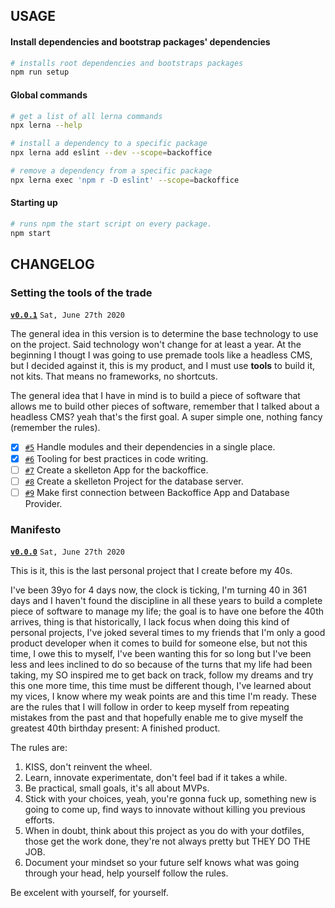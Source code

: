 ## USAGE

#### Install dependencies and bootstrap packages' dependencies

```bash
# installs root dependencies and bootstraps packages
npm run setup
```

#### Global commands

```bash
# get a list of all lerna commands
npx lerna --help

# install a dependency to a specific package
npx lerna add eslint --dev --scope=backoffice

# remove a dependency from a specific package
npx lerna exec 'npm r -D eslint' --scope=backoffice
```

#### Starting up

```bash
# runs npm the start script on every package.
npm start
```

## CHANGELOG

### Setting the tools of the trade

[**`v0.0.1`**](/../../milestone/1) `Sat, June 27th 2020`

The general idea in this version is to determine the base technology to use on the project. Said technology won't change for at least a year. At the beginning I thougt I was going to use premade tools like a headless CMS, but I decided against it, this is my product, and I must use **tools** to build it, not kits. That means no frameworks, no shortcuts.

The general idea that I have in mind is to build a piece of software that allows me to build other pieces of software, remember that I talked about a headless CMS? yeah that's the first goal. A super simple one, nothing fancy (remember the rules).

* [x] [`#5`](/../../issues/5) Handle modules and their dependencies in a single place.
* [x] [`#6`](/../../issues/6) Tooling for best practices in code writing.
* [ ] [`#7`](/../../issues/7) Create a skelleton App for the backoffice.
* [ ] [`#8`](/../../issues/8) Create a skelleton Project for the database server.
* [ ] [`#9`](/../../issues/9) Make first connection between Backoffice App and Database Provider.

### Manifesto

[**`v0.0.0`**](/../../milestones) `Sat, June 27th 2020`

This is it, this is the last personal project that I create before my 40s.

I've been 39yo for 4 days now, the clock is ticking, I'm turning 40 in 361 days and I haven't found the discipline in all these years to build a complete piece of software to manage my life; the goal is to have one before the 40th arrives, thing is that historically, I lack focus when doing this kind of personal projects, I've joked several times to my friends that I'm only a good product developer when it comes to build for someone else, but not this time, I owe this to myself, I've been wanting this for so long but I've been less and lees inclined to do so because of the turns that my life had been taking, my SO inspired me to get back on track, follow my dreams and try this one more time, this time must be different though, I've learned about my vices, I know where my weak points are and this time I'm ready. These are the rules that I will follow in order to keep myself from repeating mistakes from the past and that hopefully enable me to give myself the greatest 40th birthday present: A finished product.

The rules are:

1. KISS, don't reinvent the wheel.
2. Learn, innovate experimentate, don't feel bad if it takes a while.
3. Be practical, small goals, it's all about MVPs.
4. Stick with your choices, yeah, you're gonna fuck up, something new is going to come up, find ways to innovate without killing you previous efforts.
5. When in doubt, think about this project as you do with your dotfiles, those get the work done, they're not always pretty but THEY DO THE JOB.
6. Document your mindset so your future self knows what was going through your head, help yourself follow the rules.
>
Be excelent with yourself, for yourself.
